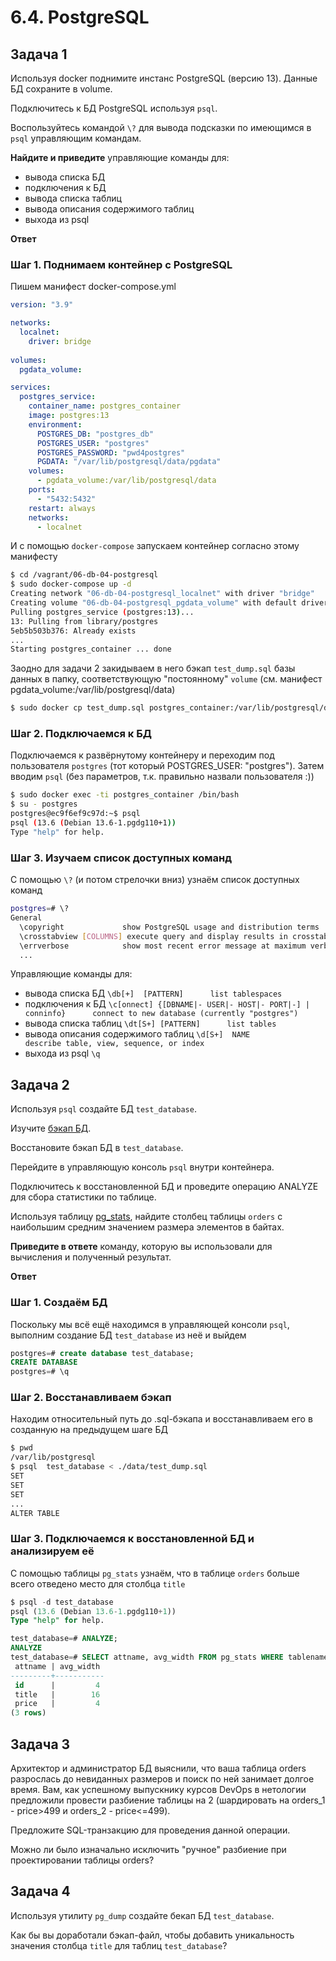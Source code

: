 # 6.4. PostgreSQL

## Задача 1

Используя docker поднимите инстанс PostgreSQL (версию 13). Данные БД сохраните в volume.

Подключитесь к БД PostgreSQL используя `psql`.

Воспользуйтесь командой `\?` для вывода подсказки по имеющимся в `psql` управляющим командам.

**Найдите и приведите** управляющие команды для:
- вывода списка БД
- подключения к БД
- вывода списка таблиц
- вывода описания содержимого таблиц
- выхода из psql

**Ответ**

### Шаг 1. Поднимаем контейнер с PostgreSQL

Пишем манифест docker-compose.yml
```yml
version: "3.9"

networks:
  localnet:
    driver: bridge
    
volumes:
  pgdata_volume:

services:
  postgres_service:
    container_name: postgres_container
    image: postgres:13
    environment:
      POSTGRES_DB: "postgres_db"
      POSTGRES_USER: "postgres"
      POSTGRES_PASSWORD: "pwd4postgres"
      PGDATA: "/var/lib/postgresql/data/pgdata"
    volumes:
      - pgdata_volume:/var/lib/postgresql/data
    ports:
      - "5432:5432"
    restart: always
    networks:
      - localnet
```

И с помощью `docker-compose` запускаем контейнер согласно этому манифесту
```bash
$ cd /vagrant/06-db-04-postgresql
$ sudo docker-compose up -d
Creating network "06-db-04-postgresql_localnet" with driver "bridge"
Creating volume "06-db-04-postgresql_pgdata_volume" with default driver
Pulling postgres_service (postgres:13)...
13: Pulling from library/postgres
5eb5b503b376: Already exists
...
Starting postgres_container ... done
```

Заодно для задачи 2 закидываем в него бэкап `test_dump.sql` базы данных в папку, соответствующую "постоянному" `volume` (см. манифест pgdata_volume:/var/lib/postgresql/data)
```bash
$ sudo docker cp test_dump.sql postgres_container:/var/lib/postgresql/data/test_dump.sql
```

### Шаг 2. Подключаемся к БД

Подключаемся к развёрнутому контейнеру и переходим под пользователя `postgres` (тот который POSTGRES_USER: "postgres"). Затем вводим `psql` (без параметров, т.к. правильно назвали пользователя :))
```bash
$ sudo docker exec -ti postgres_container /bin/bash
$ su - postgres
postgres@ec9f6ef9c97d:~$ psql
psql (13.6 (Debian 13.6-1.pgdg110+1))
Type "help" for help.

```

### Шаг 3. Изучаем список доступных команд

С помощью `\?` (и потом стрелочки вниз) узнаём список доступных команд
```bash
postgres=# \?
General
  \copyright             show PostgreSQL usage and distribution terms
  \crosstabview [COLUMNS] execute query and display results in crosstab
  \errverbose            show most recent error message at maximum verbosity
  ...
```

Управляющие команды для:
- вывода списка БД `\db[+]  [PATTERN]      list tablespaces`
- подключения к БД `\c[onnect] {[DBNAME|- USER|- HOST|- PORT|-] | conninfo}      connect to new database (currently "postgres")`
- вывода списка таблиц `\dt[S+] [PATTERN]      list tables`
- вывода описания содержимого таблиц `\d[S+]  NAME           describe table, view, sequence, or index`
- выхода из psql `\q`

## Задача 2

Используя `psql` создайте БД `test_database`.

Изучите [бэкап БД](https://github.com/netology-code/virt-homeworks/tree/master/06-db-04-postgresql/test_data).

Восстановите бэкап БД в `test_database`.

Перейдите в управляющую консоль `psql` внутри контейнера.

Подключитесь к восстановленной БД и проведите операцию ANALYZE для сбора статистики по таблице.

Используя таблицу [pg_stats](https://postgrespro.ru/docs/postgresql/12/view-pg-stats), найдите столбец таблицы `orders` 
с наибольшим средним значением размера элементов в байтах.

**Приведите в ответе** команду, которую вы использовали для вычисления и полученный результат.

**Ответ**

### Шаг 1. Создаём БД

Поскольку мы всё ещё находимся в управляющей консоли `psql`, выполним создание БД `test_database` из неё и выйдем
```sql
postgres=# create database test_database;
CREATE DATABASE
postgres=# \q
```

### Шаг 2. Восстанавливаем бэкап

Находим относительный путь до .sql-бэкапа и восстанавливаем его в созданную на предыдущем шаге БД
```bash
$ pwd
/var/lib/postgresql
$ psql  test_database < ./data/test_dump.sql
SET
SET
SET
...
ALTER TABLE
```

### Шаг 3. Подключаемся к восстановленной БД и анализируем её

С помощью таблицы `pg_stats` узнаём, что в таблице `orders` больше всего отведено место для столбца `title` 
```sql
$ psql -d test_database
psql (13.6 (Debian 13.6-1.pgdg110+1))
Type "help" for help.

test_database=# ANALYZE;
ANALYZE
test_database=# SELECT attname, avg_width FROM pg_stats WHERE tablename = 'orders';
 attname | avg_width
---------+-----------
 id      |         4
 title   |        16
 price   |         4
(3 rows)
```


## Задача 3

Архитектор и администратор БД выяснили, что ваша таблица orders разрослась до невиданных размеров и
поиск по ней занимает долгое время. Вам, как успешному выпускнику курсов DevOps в нетологии предложили
провести разбиение таблицы на 2 (шардировать на orders_1 - price>499 и orders_2 - price<=499).

Предложите SQL-транзакцию для проведения данной операции.

Можно ли было изначально исключить "ручное" разбиение при проектировании таблицы orders?

## Задача 4

Используя утилиту `pg_dump` создайте бекап БД `test_database`.

Как бы вы доработали бэкап-файл, чтобы добавить уникальность значения столбца `title` для таблиц `test_database`?
